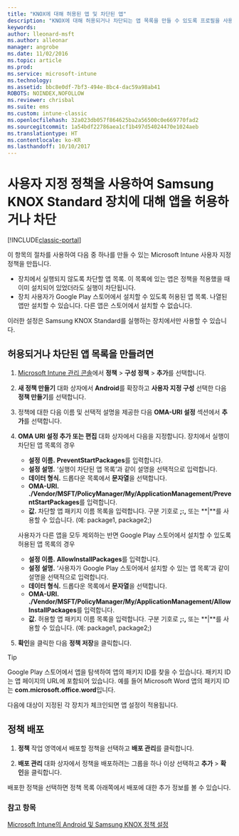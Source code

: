 ```yaml
---
title: "KNOX에 대해 허용된 앱 및 차단된 앱"
description: "KNOX에 대해 허용되거나 차단되는 앱 목록을 만들 수 있도록 프로필을 사용자 지정합니다."
keywords: 
author: lleonard-msft
ms.author: alleonar
manager: angrobe
ms.date: 11/02/2016
ms.topic: article
ms.prod: 
ms.service: microsoft-intune
ms.technology: 
ms.assetid: bbc8e0df-7bf3-494e-8bc4-dac59a98ab41
ROBOTS: NOINDEX,NOFOLLOW
ms.reviewer: chrisbal
ms.suite: ems
ms.custom: intune-classic
ms.openlocfilehash: 32a023db057f864625ba2a56500c0e669770fad2
ms.sourcegitcommit: 1a54bdf22786aea1cf1b497d54024470e1024aeb
ms.translationtype: HT
ms.contentlocale: ko-KR
ms.lasthandoff: 10/10/2017
---
```

# <a name="use-custom-policies-to-allow-and-block-apps-for-samsung-knox-standard-devices"></a>사용자 지정 정책을 사용하여 Samsung KNOX Standard 장치에 대해 앱을 허용하거나 차단

[!INCLUDE[classic-portal](../includes/classic-portal.md)]

이 항목의 절차를 사용하여 다음 중 하나를 만들 수 있는 Microsoft Intune 사용자 지정 정책을 만듭니다.

- 장치에서 실행되지 않도록 차단할 앱 목록. 이 목록에 있는 앱은 정책을 적용했을 때 이미 설치되어 있었더라도 실행이 차단됩니다.
- 장치 사용자가 Google Play 스토어에서 설치할 수 있도록 허용된 앱 목록. 나열된 앱만 설치할 수 있습니다. 다른 앱은 스토어에서 설치할 수 없습니다.

이러한 설정은 Samsung KNOX Standard를 실행하는 장치에서만 사용할 수 있습니다.

## <a name="to-create-an-allowed-or-blocked-app-list"></a>허용되거나 차단된 앱 목록을 만들려면

1. [Microsoft Intune 관리 콘솔](https://manage.microsoft.com/)에서 **정책** &gt; **구성 정책** &gt; **추가**를 선택합니다.
2. **새 정책 만들기** 대화 상자에서 **Android**를 확장하고 **사용자 지정 구성** 선택한 다음 **정책 만들기**를 선택합니다.
3. 정책에 대한 다음 이름 및 선택적 설명을 제공한 다음 **OMA-URI 설정** 섹션에서 **추가**를 선택합니다.
4. **OMA URI 설정 추가 또는 편집** 대화 상자에서 다음을 지정합니다. 장치에서 실행이 차단된 앱 목록의 경우
    
    - **설정 이름.** **PreventStartPackages**를 입력합니다.
    - **설정 설명.** ‘실행이 차단된 앱 목록’과 같이 설명을 선택적으로 입력합니다.
    -   **데이터 형식.** 드롭다운 목록에서 **문자열**을 선택합니다.
    -   **OMA-URI.** **./Vendor/MSFT/PolicyManager/My/ApplicationManagement/PreventStartPackages**를 입력합니다.
    -   **값.** 차단할 앱 패키지 이름 목록을 입력합니다. 구분 기호로 **;:,** 또는 **|**를 사용할 수 있습니다. (예: package1, package2;)

    사용자가 다른 앱을 모두 제외하는 반면 Google Play 스토어에서 설치할 수 있도록 허용된 앱 목록의 경우

    - **설정 이름.** **AllowInstallPackages**를 입력합니다.
    - **설정 설명.** ‘사용자가 Google Play 스토어에서 설치할 수 있는 앱 목록’과 같이 설명을 선택적으로 입력합니다.
    - **데이터 형식.** 드롭다운 목록에서 **문자열**을 선택합니다.
    - **OMA-URI.** **./Vendor/MSFT/PolicyManager/My/ApplicationManagement/AllowInstallPackages**를 입력합니다.
    - **값.** 허용할 앱 패키지 이름 목록을 입력합니다. 구분 기호로 **;:,** 또는 **|**를 사용할 수 있습니다. (예: package1, package2;)

4. **확인**을 클릭한 다음 **정책 저장**을 클릭합니다. 

>[!TIP]
> Google Play 스토어에서 앱을 탐색하여 앱의 패키지 ID를 찾을 수 있습니다. 패키지 ID는 앱 페이지의 URL에 포함되어 있습니다. 예를 들어 Microsoft Word 앱의 패키지 ID는 **com.microsoft.office.word**입니다.

다음에 대상이 지정된 각 장치가 체크인되면 앱 설정이 적용됩니다.


## <a name="deploy-the-policy"></a>정책 배포

1.  **정책** 작업 영역에서 배포할 정책을 선택하고 **배포 관리**를 클릭합니다.

2.  **배포 관리** 대화 상자에서 정책을 배포하려는 그룹을 하나 이상 선택하고 **추가** &gt; **확인**을 클릭합니다.

 
배포한 정책을 선택하면 정책 목록 아래쪽에서 배포에 대한 추가 정보를 볼 수 있습니다.

### <a name="see-also"></a>참고 항목
[Microsoft Intune의 Android 및 Samsung KNOX 정책 설정](android-policy-settings-in-microsoft-intune.md)
